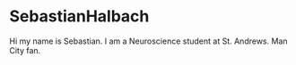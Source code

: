 # SebastianHalbach

Hi my name is Sebastian. I am a Neuroscience student at St. Andrews. Man City fan.

